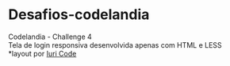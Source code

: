 # Desafios-codelandia
Codelandia - Challenge 4<br>
Tela de login  responsiva desenvolvida apenas com HTML e LESS <br>
*layout  por <a href="https://www.instagram.com/iuricode/" target="_blank">Iuri Code</a>
